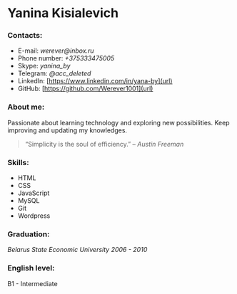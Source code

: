 # Yanina Kisialevich

### Contacts:

- E-mail:  _werever@inbox.ru_
- Phone number:  _+375333475005_
- Skype:  _yanina_by_
- Telegram:  _@acc_deleted_
- LinkedIn:  [https://www.linkedin.com/in/yana-by](url)
- GitHub:  [https://github.com/Werever1001](url)

### About me:

Passionate about learning technology and exploring new possibilities. Keep improving and updating my knowledges. 
>“Simplicity is the soul of efficiency.” – _Austin Freeman_

### Skills:

-  HTML
-  CSS
-  JavaScript
-  MySQL
-  Git
-  Wordpress 

### Graduation:

_Belarus State Economic University 2006 - 2010_ 

### English level:

B1 - Intermediate
